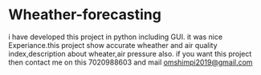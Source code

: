 # Wheather-forecasting
i have developed this project in python including GUI. it was nice Experiance.this project show accurate wheather and air quality index,description about wheater,air pressure also.
if you want this project then contact me on this 7020988603 and mail omshimpi2019@gmail.com





